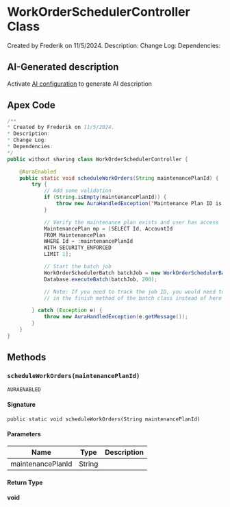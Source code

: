 # WorkOrderSchedulerController Class

Created by Frederik on 11/5/2024. 
Description: 
Change Log: 
Dependencies:

## AI-Generated description

Activate [AI configuration](https://sfdx-hardis.cloudity.com/salesforce-ai-setup/) to generate AI description

## Apex Code

```java
/**
* Created by Frederik on 11/5/2024.
* Description:
* Change Log:
* Dependencies:
*/
public without sharing class WorkOrderSchedulerController {

    @AuraEnabled
    public static void scheduleWorkOrders(String maintenancePlanId) {
        try {
            // Add some validation
            if (String.isEmpty(maintenancePlanId)) {
                throw new AuraHandledException('Maintenance Plan ID is required');
            }

            // Verify the maintenance plan exists and user has access
            MaintenancePlan mp = [SELECT Id, AccountId
            FROM MaintenancePlan
            WHERE Id = :maintenancePlanId
            WITH SECURITY_ENFORCED
            LIMIT 1];

            // Start the batch job
            WorkOrderSchedulerBatch batchJob = new WorkOrderSchedulerBatch(maintenancePlanId);
            Database.executeBatch(batchJob, 200);

            // Note: If you need to track the job ID, you would need to handle that
            // in the finish method of the batch class instead of here

        } catch (Exception e) {
            throw new AuraHandledException(e.getMessage());
        }
    }
}
```

## Methods
### `scheduleWorkOrders(maintenancePlanId)`

`AURAENABLED`

#### Signature
```apex
public static void scheduleWorkOrders(String maintenancePlanId)
```

#### Parameters
| Name | Type | Description |
|------|------|-------------|
| maintenancePlanId | String |  |

#### Return Type
**void**